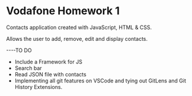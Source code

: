 # Vodafone Homework 1

Contacts application created with JavaScript, HTML & CSS.

Allows the user to add, remove, edit and display contacts.

----TO DO
- Include a Framework for JS
- Search bar
- Read JSON file with contacts
- Implementing all git features on VSCode and tying out GitLens and Git History Extensions.
